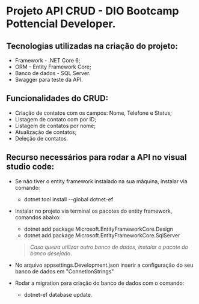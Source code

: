 # Projeto API CRUD - DIO Bootcamp Pottencial Developer.

## Tecnologias utilizadas na criação do projeto: 
 - Framework - .NET Core 6;
 - ORM - Entity Framework Core;
 - Banco de dados - SQL Server.
 - Swagger para teste da API.
 
## Funcionalidades do CRUD:
- Criação de contatos com os campos: Nome, Telefone e Status;
- Listagem de contato com por ID;
- Listagem de contatos por nome;
- Atualização de contatos;
- Deleção de contatos.

## Recurso necessários para rodar a API no visual studio code:

- Se não tiver o entity framework instalado na sua máquina, instalar via comando: 
    - dotnet tool install --global dotnet-ef
    
- Instalar no projeto via terminal os pacotes do entity framework, comandos abaixo: 
    - dotnet add package Microsoft.EntityFrameworkCore.Design
    - dotnet add package Microsoft.EntityFrameworkCore.SqlServer 
    > *Caso queira utilizar outro banco de dados, instalar o pacote do banco desejado*.
    
- No arquivo appsettings.Development.json inserir a configuração do seu banco de dados em "ConnetionStrings"

- Rodar a migration para criação do banco de dados com o comando: 
    - dotnet-ef database update.
